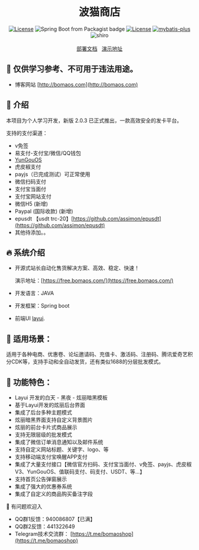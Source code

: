 <h1 align="center">波猫商店</h1>
<p align="center">
<a href="https://github.com/Panyoujies/zlianpay-faka/releases"><img src="https://img.shields.io/badge/Version-1.0.1-green" alt="License"></a>
<img alt="Spring Boot from Packagist badge" src="https://img.shields.io/badge/Spring--Boot-2.2.2-green">
<a href="https://opensource.org/licenses/GPL-3.0"><img src="https://img.shields.io/badge/License-GPL--3.0-green" alt="License"></a>
<a href="http://mp.baomidou.com"><img src="https://img.shields.io/badge/mybatis--plus-3.0-blue.svg" alt="mybatis-plus"></a>
<img alt="shiro" src="https://img.shields.io/badge/Shiro-1.3.0-yellow">
<br><br>
<a href="http://blog.bomaos.com/post/11" target="_blank">部署文档</a>&nbsp;&nbsp;
<a href="https://free.bomaos.com" target="_blank">演示地址</a>
</p>

## 🙋 仅供学习参考、不可用于违法用途。

* 博客网站 [http://bomaos.com](http://bomaos.com)

## 🌼 介绍
本项目为个人学习开发，新版 2.0.3 已正式推出，一款高效安全的发卡平台。

支持的支付渠道：
* v免签
* 易支付-支付宝/微信/QQ钱包
* [YunGouOS](https://dwz.cn/QQLN87nX)
* 虎皮椒支付
* payjs（已完成测试）可正常使用
* 微信扫码支付
* 支付宝当面付
* 支付宝网站支付
* 微信H5 (新增)
* Paypal (国际收款) (新增)
* epusdt 【usdt trc-20】[https://github.com/assimon/epusdt](https://github.com/assimon/epusdt)
* 其他待添加。。

## 🔥 系统介绍
- 开源式站长自动化售货解决方案、高效、稳定、快速！

  演示地址：[https://free.bomaos.com/](https://free.bomaos.com/)

- 开发语言：JAVA
- 开发框架：Spring boot
- 前端UI [layui](https://www.layui.com/).     

## 🍊 适用场景：
适用于各种电商、优惠卷、论坛邀请码、充值卡、激活码、注册码、腾讯爱奇艺积分CDK等，支持手动和全自动发货，还有类似1688的分层批发模式。

## 🍊 功能特色：
* Layui 开发的白天 - 黑夜 - 炫丽暗黑模板
* 基于Layui开发的炫丽后台界面
* 集成了后台多种主题模式
* 炫丽暗黑界面支持自定义背景图片
* 炫丽的前台卡片式商品展示
* 支持无限层级的批发模式
* 集成了微信订单消息通知以及邮件系统
* 支持自定义网站标题、关键字、logo、等
* 支持移动端支付宝唤醒APP支付
* 集成了大量支付接口【微信官方扫码、支付宝当面付、v免签、payjs、虎皮椒V3、YunGouOS、值联码支付、码支付、USDT、等...】
* 支持首页公告弹窗展示
* 集成了强大的优惠券系统
* 集成了自定义的商品购买备注字段

💬 有问题欢迎入
* QQ群1反馈：940086807【已满】
* QQ群2反馈：441322649
* Telegram技术交流群： [https://t.me/bomaoshop](https://t.me/bomaoshop)
